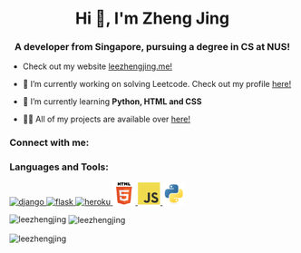 <h1 align="center">Hi 👋, I'm Zheng Jing</h1>
<h3 align="center">A developer from Singapore, pursuing a degree in CS at NUS!</h3>

- Check out my website [leezhengjing.me!](https://leezhengjing.me)

- 🔭 I’m currently working on solving Leetcode. Check out my profile [here!](https://leetcode.com/user9862Uy/)

- 🌱 I’m currently learning **Python, HTML and CSS**

- 👨‍💻 All of my projects are available over [here!](https://github.com/leezhengjing?tab=repositories)

<h3 align="left">Connect with me:</h3>
<p align="left">
</p>

<h3 align="left">Languages and Tools:</h3>
<p align="left"> <a href="https://www.djangoproject.com/" target="_blank" rel="noreferrer"> <img src="https://cdn.worldvectorlogo.com/logos/django.svg" alt="django" width="40" height="40"/> </a> <a href="https://flask.palletsprojects.com/" target="_blank" rel="noreferrer"> <img src="https://www.vectorlogo.zone/logos/pocoo_flask/pocoo_flask-icon.svg" alt="flask" width="40" height="40"/> </a> <a href="https://heroku.com" target="_blank" rel="noreferrer"> <img src="https://www.vectorlogo.zone/logos/heroku/heroku-icon.svg" alt="heroku" width="40" height="40"/> </a> <a href="https://www.w3.org/html/" target="_blank" rel="noreferrer"> <img src="https://raw.githubusercontent.com/devicons/devicon/master/icons/html5/html5-original-wordmark.svg" alt="html5" width="40" height="40"/> </a> <a href="https://developer.mozilla.org/en-US/docs/Web/JavaScript" target="_blank" rel="noreferrer"> <img src="https://raw.githubusercontent.com/devicons/devicon/master/icons/javascript/javascript-original.svg" alt="javascript" width="40" height="40"/> </a> <a href="https://www.python.org" target="_blank" rel="noreferrer"> <img src="https://raw.githubusercontent.com/devicons/devicon/master/icons/python/python-original.svg" alt="python" width="40" height="40"/> </a> </p>

<p><img align="left" src="https://github-readme-stats.vercel.app/api/top-langs?username=leezhengjing&show_icons=true&locale=en&layout=compact" alt="leezhengjing" /></p>

<p>&nbsp;<img align="center" src="https://github-readme-stats.vercel.app/api?username=leezhengjing&show_icons=true&locale=en" alt="leezhengjing" /></p>

<p><img align="center" src="https://github-readme-streak-stats.herokuapp.com/?user=leezhengjing&" alt="leezhengjing" /></p>
